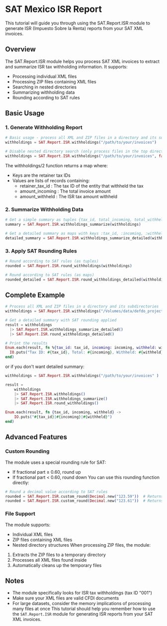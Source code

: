 # SAT Mexico ISR Report

This tutorial will guide you through using the SAT.Report.ISR module to generate ISR (Impuesto Sobre la Renta) reports from your SAT XML invoices.

## Overview

The SAT.Report.ISR module helps you process SAT XML invoices to extract and summarize ISR tax withholding information. It supports:

- Processing individual XML files
- Processing ZIP files containing XML files
- Searching in nested directories
- Summarizing withholding data
- Rounding according to SAT rules

## Basic Usage

### 1. Generate Withholding Report

```elixir
# Basic usage - process all XML and ZIP files in a directory and its subdirectories
withholdings = SAT.Report.ISR.withholdings("/path/to/your/invoices")

# Disable nested directory search (only process files in the top directory)
withholdings = SAT.Report.ISR.withholdings("/path/to/your/invoices", false)
```

The withholdings/2 function returns a map where:

- Keys are the retainer tax IDs
- Values are lists of records containing:
  - retainer_tax_id : The tax ID of the entity that withheld the tax
  - amount_incoming : The total invoice amount
  - amount_withheld : The ISR tax amount withheld

### 2. Summarize Withholding Data

```elixir
# Get a simple summary as tuples {tax_id, total_incoming, total_withheld}
summary = SAT.Report.ISR.withholdings_summarize(withholdings)

# Get a detailed summary as maps with keys :tax_id, :incoming, :withheld
detailed_summary = SAT.Report.ISR.withholdings_summarize_detailed(withholdings)
```

### 3. Apply SAT Rounding Rules

```elixir
# Round according to SAT rules (as tuples)
rounded = SAT.Report.ISR.round_withholdings(withholdings)

# Round according to SAT rules (as maps)
rounded_detailed = SAT.Report.ISR.round_withholdings_detailed(withholdings)
```

## Complete Example

```elixir
# Process all XML and ZIP files in a directory and its subdirectories
withholdings = SAT.Report.ISR.withholdings("/Volumes/data/defdo_projects/defdo_my_mvno/priv/sat/xml")

# Get a detailed summary with SAT rounding applied
result = withholdings
  |> SAT.Report.ISR.withholdings_summarize_detailed()
  |> SAT.Report.ISR.round_withholdings_detailed()

# Print the results
Enum.each(result, fn %{tax_id: tax_id, incoming: incoming, withheld: withheld} ->
  IO.puts("Tax ID: #{tax_id}, Total: #{incoming}, Withheld: #{withheld}")
end)
```

or if you don't want detailed summary:

```elixir
withholdings = SAT.Report.ISR.withholdings("/path/to/your/invoices" )

result = 
    withholdings
    |> SAT.Report.ISR.withholdings() 
    |> SAT.Report.ISR.withholdings_summarize()
    |> SAT.Report.ISR.round_withholdings() 

Enum.each(result, fn {tax_id, incoming, withheld} -> 
    IO.puts("#{tax_id}|#{incoming}|#{withheld}")
end)
```

## Advanced Features

### Custom Rounding

The module uses a special rounding rule for SAT:

- If fractional part ≥ 0.60, round up
- If fractional part < 0.60, round down
You can use this rounding function directly:

```elixir
# Round a decimal value according to SAT rules
rounded = SAT.Report.ISR.custom_round(Decimal.new("123.59"))  # Returns 123
rounded = SAT.Report.ISR.custom_round(Decimal.new("123.61"))  # Returns 124
```

### File Support

The module supports:

- Individual XML files
- ZIP files containing XML files
- Nested directory structures
When processing ZIP files, the module:

1. Extracts the ZIP files to a temporary directory
2. Processes all XML files found inside
3. Automatically cleans up the temporary files

## Notes

- The module specifically looks for ISR tax withholdings (tax ID "001")
- Make sure your XML files are valid CFDI documents
- For large datasets, consider the memory implications of processing many files at once
This tutorial should help you remember how to use the `SAT.Report.ISR` module for generating ISR reports from your SAT XML invoices.
